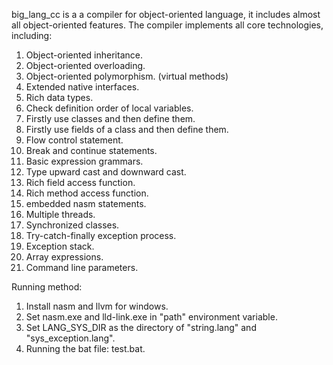 big_lang_cc is a a compiler for object-oriented language, it includes almost all object-oriented features. The compiler implements all core technologies, including:
1.  Object-oriented inheritance.
2.  Object-oriented overloading.
3.  Object-oriented polymorphism. (virtual methods)
4.  Extended native interfaces.
5.  Rich data types.
6.  Check definition order of local variables.
7.  Firstly use classes and then define them.
8.  Firstly use fields of a class and then define them.
9.  Flow control statement.
10. Break and continue statements.
11. Basic expression grammars.
12. Type upward cast and downward cast.
13. Rich field access function.
14. Rich method access function.
15. embedded nasm statements.
16. Multiple threads.
17. Synchronized classes.
18. Try-catch-finally exception process.
19. Exception stack.
20. Array expressions.
21. Command line parameters.

Running method:<br>
1. Install nasm and llvm for windows.<br>
2. Set nasm.exe and lld-link.exe in "path" environment variable.<br>
3. Set LANG_SYS_DIR as the directory of "string.lang" and "sys_exception.lang".<br>
4. Running the bat file: test.bat.<br>

